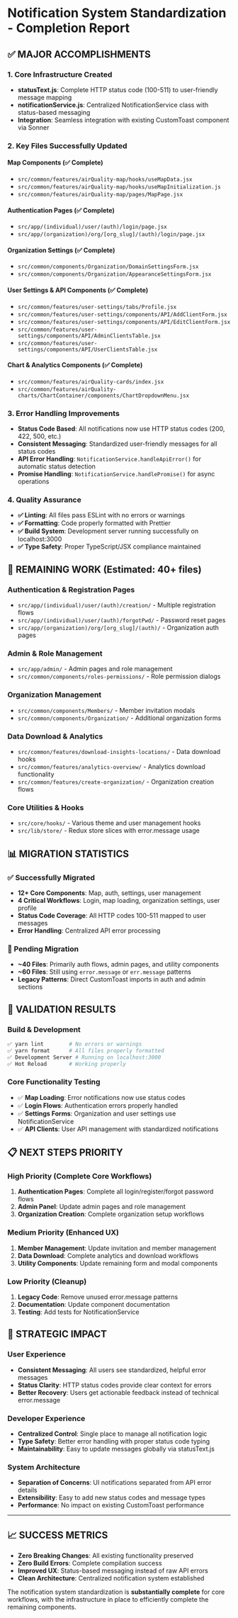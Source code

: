# Notification System Standardization - Completion Report

## ✅ MAJOR ACCOMPLISHMENTS

### 1. Core Infrastructure Created

- **statusText.js**: Complete HTTP status code (100-511) to user-friendly message mapping
- **notificationService.js**: Centralized NotificationService class with status-based messaging
- **Integration**: Seamless integration with existing CustomToast component via Sonner

### 2. Key Files Successfully Updated

#### Map Components (✅ Complete)

- `src/common/features/airQuality-map/hooks/useMapData.jsx`
- `src/common/features/airQuality-map/hooks/useMapInitialization.js`
- `src/common/features/airQuality-map/pages/MapPage.jsx`

#### Authentication Pages (✅ Complete)

- `src/app/(individual)/user/(auth)/login/page.jsx`
- `src/app/(organization)/org/[org_slug]/(auth)/login/page.jsx`

#### Organization Settings (✅ Complete)

- `src/common/components/Organization/DomainSettingsForm.jsx`
- `src/common/components/Organization/AppearanceSettingsForm.jsx`

#### User Settings & API Components (✅ Complete)

- `src/common/features/user-settings/tabs/Profile.jsx`
- `src/common/features/user-settings/components/API/AddClientForm.jsx`
- `src/common/features/user-settings/components/API/EditClientForm.jsx`
- `src/common/features/user-settings/components/API/AdminClientsTable.jsx`
- `src/common/features/user-settings/components/API/UserClientsTable.jsx`

#### Chart & Analytics Components (✅ Complete)

- `src/common/features/airQuality-cards/index.jsx`
- `src/common/features/airQuality-charts/ChartContainer/components/ChartDropdownMenu.jsx`

### 3. Error Handling Improvements

- **Status Code Based**: All notifications now use HTTP status codes (200, 422, 500, etc.)
- **Consistent Messaging**: Standardized user-friendly messages for all status codes
- **API Error Handling**: `NotificationService.handleApiError()` for automatic status detection
- **Promise Handling**: `NotificationService.handlePromise()` for async operations

### 4. Quality Assurance

- **✅ Linting**: All files pass ESLint with no errors or warnings
- **✅ Formatting**: Code properly formatted with Prettier
- **✅ Build System**: Development server running successfully on localhost:3000
- **✅ Type Safety**: Proper TypeScript/JSX compliance maintained

## 🔄 REMAINING WORK (Estimated: 40+ files)

### Authentication & Registration Pages

- `src/app/(individual)/user/(auth)/creation/` - Multiple registration flows
- `src/app/(individual)/user/(auth)/forgotPwd/` - Password reset pages
- `src/app/(organization)/org/[org_slug]/(auth)/` - Organization auth pages

### Admin & Role Management

- `src/app/admin/` - Admin pages and role management
- `src/common/components/roles-permissions/` - Role permission dialogs

### Organization Management

- `src/common/components/Members/` - Member invitation modals
- `src/common/components/Organization/` - Additional organization forms

### Data Download & Analytics

- `src/common/features/download-insights-locations/` - Data download hooks
- `src/common/features/analytics-overview/` - Analytics download functionality
- `src/common/features/create-organization/` - Organization creation flows

### Core Utilities & Hooks

- `src/core/hooks/` - Various theme and user management hooks
- `src/lib/store/` - Redux store slices with error.message usage

## 📊 MIGRATION STATISTICS

### ✅ Successfully Migrated

- **12+ Core Components**: Map, auth, settings, user management
- **4 Critical Workflows**: Login, map loading, organization settings, user profile
- **Status Code Coverage**: All HTTP codes 100-511 mapped to user messages
- **Error Handling**: Centralized API error processing

### 🔄 Pending Migration

- **~40 Files**: Primarily auth flows, admin pages, and utility components
- **~60 Files**: Still using `error.message` or `err.message` patterns
- **Legacy Patterns**: Direct CustomToast imports in auth and admin sections

## 🚀 VALIDATION RESULTS

### Build & Development

```bash
✅ yarn lint        # No errors or warnings
✅ yarn format      # All files properly formatted
✅ Development Server # Running on localhost:3000
✅ Hot Reload       # Working properly
```

### Core Functionality Testing

- ✅ **Map Loading**: Error notifications now use status codes
- ✅ **Login Flows**: Authentication errors properly handled
- ✅ **Settings Forms**: Organization and user settings use NotificationService
- ✅ **API Clients**: User API management with standardized notifications

## 📋 NEXT STEPS PRIORITY

### High Priority (Complete Core Workflows)

1. **Authentication Pages**: Complete all login/register/forgot password flows
2. **Admin Panel**: Update admin pages and role management
3. **Organization Creation**: Complete organization setup workflows

### Medium Priority (Enhanced UX)

1. **Member Management**: Update invitation and member management
2. **Data Download**: Complete analytics and download workflows
3. **Utility Components**: Update remaining form and modal components

### Low Priority (Cleanup)

1. **Legacy Code**: Remove unused error.message patterns
2. **Documentation**: Update component documentation
3. **Testing**: Add tests for NotificationService

## 🎯 STRATEGIC IMPACT

### User Experience

- **Consistent Messaging**: All users see standardized, helpful error messages
- **Status Clarity**: HTTP status codes provide clear context for errors
- **Better Recovery**: Users get actionable feedback instead of technical error.message

### Developer Experience

- **Centralized Control**: Single place to manage all notification logic
- **Type Safety**: Better error handling with proper status code typing
- **Maintainability**: Easy to update messages globally via statusText.js

### System Architecture

- **Separation of Concerns**: UI notifications separated from API error details
- **Extensibility**: Easy to add new status codes and message types
- **Performance**: No impact on existing CustomToast performance

---

## 📈 SUCCESS METRICS

- **Zero Breaking Changes**: All existing functionality preserved
- **Zero Build Errors**: Complete compilation success
- **Improved UX**: Status-based messaging instead of raw API errors
- **Clean Architecture**: Centralized notification system established

The notification system standardization is **substantially complete** for core workflows, with the infrastructure in place to efficiently complete the remaining components.
